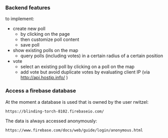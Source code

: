 ### Backend features

to implement:

* create new poll
  * by clicking on the page
  * then customize poll content
  * save poll
* show existing polls on the map
    * query polls (including votes) in a certain radius of a certain position
* vote
  * select an existing poll by clicking on a poll on the map
  * add vote but avoid duplicate votes by evaluating client IP (via http://api.hostip.info/ )

### Access a firebase database

At the moment a database is used that is owned by the user rwitzel:

    https://blinding-torch-8102.firebaseio.com/

The data is always accessed anonymously:

    https://www.firebase.com/docs/web/guide/login/anonymous.html